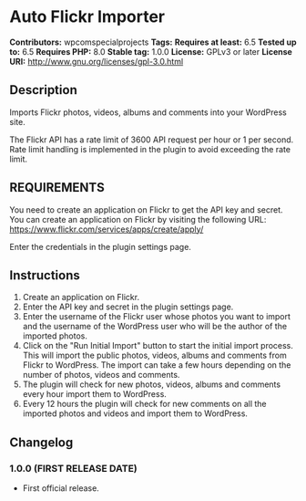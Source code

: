 # Auto Flickr Importer

**Contributors:** wpcomspecialprojects
**Tags:**
**Requires at least:** 6.5
**Tested up to:** 6.5
**Requires PHP:** 8.0
**Stable tag:** 1.0.0
**License:** GPLv3 or later
**License URI:** http://www.gnu.org/licenses/gpl-3.0.html

## Description

Imports Flickr photos, videos, albums and comments into your WordPress site.

The Flickr API has a rate limit of 3600 API request per hour or 1 per second. Rate limit handling is implemented in the plugin to avoid exceeding the rate limit.

## REQUIREMENTS

You need to create an application on Flickr to get the API key and secret. You can create an application on Flickr by visiting the following URL: https://www.flickr.com/services/apps/create/apply/

Enter the credentials in the plugin settings page.

## Instructions

1. Create an application on Flickr.
2. Enter the API key and secret in the plugin settings page.
3. Enter the username of the Flickr user whose photos you want to import and the username of the WordPress user who will be the author of the imported photos.
4. Click on the "Run Initial Import" button to start the initial import process. This will import the public photos, videos, albums and comments from Flickr to WordPress. The import can take a few hours depending on the number of photos, videos and comments.
5. The plugin will check for new photos, videos, albums and comments every hour import them to WordPress.
6. Every 12 hours the plugin will check for new comments on all the imported photos and videos and import them to WordPress.

## Changelog

### 1.0.0 (FIRST RELEASE DATE)

* First official release.
